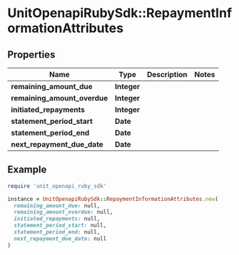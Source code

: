 # UnitOpenapiRubySdk::RepaymentInformationAttributes

## Properties

| Name | Type | Description | Notes |
| ---- | ---- | ----------- | ----- |
| **remaining_amount_due** | **Integer** |  |  |
| **remaining_amount_overdue** | **Integer** |  |  |
| **initiated_repayments** | **Integer** |  |  |
| **statement_period_start** | **Date** |  |  |
| **statement_period_end** | **Date** |  |  |
| **next_repayment_due_date** | **Date** |  |  |

## Example

```ruby
require 'unit_openapi_ruby_sdk'

instance = UnitOpenapiRubySdk::RepaymentInformationAttributes.new(
  remaining_amount_due: null,
  remaining_amount_overdue: null,
  initiated_repayments: null,
  statement_period_start: null,
  statement_period_end: null,
  next_repayment_due_date: null
)
```

